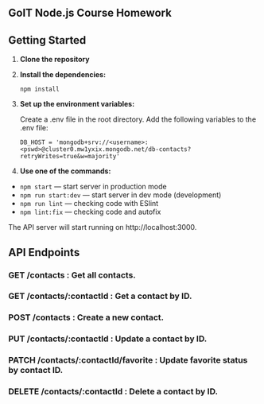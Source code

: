 ## GoIT Node.js Course Homework

## Getting Started

1. **Clone the repository**

2. **Install the dependencies:**

   ```
   npm install
   ```

3. **Set up the environment variables:**

   Create a .env file in the root directory.
   Add the following variables to the .env file:

   ```
   DB_HOST = 'mongodb+srv://<username>:<pswd>@cluster0.mw1yxix.mongodb.net/db-contacts?retryWrites=true&w=majority'

   ```

4. **Use one of the commands:**

- `npm start` &mdash; start server in production mode
- `npm run start:dev` &mdash; start server in dev mode (development)
- `npm run lint` &mdash; checking code with ESlint
- `npm lint:fix` &mdash; checking code and autofix

The API server will start running on http://localhost:3000.

## API Endpoints

### GET /contacts : Get all contacts.

### GET /contacts/:contactId : Get a contact by ID.

### POST /contacts : Create a new contact.

### PUT /contacts/:contactId : Update a contact by ID.

### PATCH /contacts/:contactId/favorite : Update favorite status by contact ID.

### DELETE /contacts/:contactId : Delete a contact by ID.
